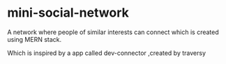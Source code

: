 # mini-social-network

A network where people of similar interests can connect which is created using MERN stack.

Which is inspired by a app called dev-connector ,created by traversy
